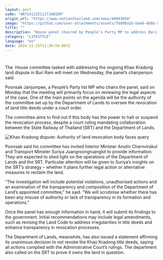 ```yaml
---
layout: post
code: "ART241125111716W1DM"
origin_url: "https://www.nationthailand.com/news/40043604"
image: "https://github.com/user-attachments/assets/fbd98a2d-bae6-4b6b-9de6-1ccbb8ce5472"
title: ""
description: "House panel chaired by People’s Party MP to address Buri Ram land dispute, as state land department calls on SRT to prove ownership"
category: "LIFESTYLE"
language: "en"
date: 2024-11-25T11:20:59.807Z
---
```


# 









The  House committee tasked with addressing the ongoing Khao Kradong land dispute in Buri Ram will meet on Wednesday, the panel’s chairperson said.

Poonsak Janjumpee, a People’s Party list MP who chairs the panel, said on Monday that the meeting will primarily focus on reviewing the legal aspects of the case. One of the main points on the agenda will be the authority of the committee set up by the Department of Lands to oversee the revocation of land title deeds under a court order.

The committee aims to find out if this body has the power to halt or suspend the revocation process, despite a court ruling mandating collaboration between the State Railway of Thailand (SRT) and the Department of Lands.

  ![Khao Kradong dispute: Authority of land revocation body faces query](https://github.com/user-attachments/assets/6068f5c7-2ffc-42d0-8eb3-7e22d0b7dc74)

Poonsak said his committee has invited Interior Minister Anutin Charnvirakul and Transport Minister Suriya Juangroongruangkit to provide information. They are expected to shed light on the operations of the Department of Lands and the SRT. Particular attention will be given to Suriya’s insights on the SRT’s strategy – whether it plans further legal action or alternative measures to reclaim the land.

“The investigation will include potential violations, unauthorised actions and an examination of the transparency and composition of the Department of Land’s appointed committee,” he said. “We will scrutinise whether there has been any misuse of authority or lack of transparency in its formation and operations.”

Once the panel has enough information in hand, it will submit its findings to the government. Initial recommendations may include legal amendments, such as revising the Land Code to address irregularities in title deeds and enhance transparency in revocation processes.

The Department of Lands, meanwhile, has also issued a statement affirming its unanimous decision to not revoke the Khao Kradong title deeds, saying all actions complied with the Administrative Court’s rulings. The department also called on the SRT to prove it owns the land in question.